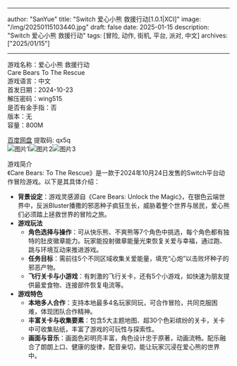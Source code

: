 
---
author: "SanYue"
title: "Switch 爱心小熊 救援行动[1.0.1|XCI]"
image: "/img/20250115103440.jpg"
draft: false
date: 2025-01-15
description: "Switch 爱心小熊 救援行动"
tags: [冒险, 动作, 街机, 平台, 派对, 中文]
archives: ["2025/01/15"]

---

游戏名称：爱心小熊 救援行动   
Care Bears To The Rescue    
游戏语言：中文  
首发日期：2024-10-23  
解压密码：wing515  
是否有金手指：否  
版本：无   
容量：800M

[百度网盘](https://pan.baidu.com/s/19Aqd5pLhUlNfnHNLu5MyUQ) 提取码: qx5q  
![图片1](/img/7708b1.jpg)![图片2](/img/62622f.jpg)![图片3](/img/1ea3ff.jpg)  

游戏简介  
《Care Bears: To The Rescue》是一款于2024年10月24日发售的Switch平台动作冒险游戏。以下是其具体介绍：
- **背景设定**：游戏灵感源自《Care Bears: Unlock the Magic》，在银色云端世界中，反派Bluster播撒的邪恶种子疯狂生长，威胁着整个世界与居民，爱心熊们必须踏上拯救世界的冒险之旅。
- **游戏玩法**
    - **角色选择与操作**：可从快乐熊、不爽熊等7个角色中挑选，每个角色都有独特的肚皮徽章能力。玩家能投射徽章能量光束恢复关爱与幸福，通过跑、跳与环境互动来推进游戏。
    - **任务目标**：需前往5个不同区域收集关爱能量，填充“心炮”以击败坏种子的邪恶产物。
    - **飞行关卡与小游戏**：有刺激的飞行关卡，还有5个小游戏，如快速为朋友提供最爱食物、连接部件恢复电流等。
- **游戏特色**
    - **本地多人合作**：支持本地最多4名玩家同玩，可合作冒险，共同克服困难，体现团队合作精神。
    - **丰富关卡与收集要素**：包含5大主题地图、超30个色彩缤纷的关卡，关卡中可收集贴纸，丰富了游戏的可玩性与探索性。
    - **画面与音乐**：画面色彩明亮丰富，角色设计忠于原著，动画流畅。配乐融合了朗朗上口、健康的旋律，配音亲切，能让玩家沉浸在爱心熊的世界中。
